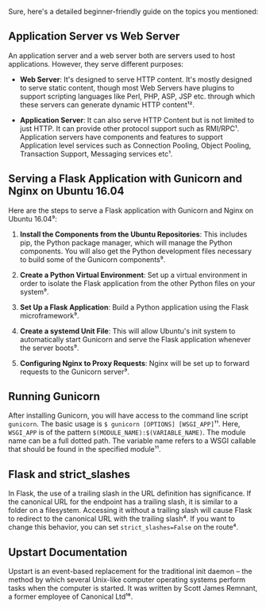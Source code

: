 Sure, here's a detailed beginner-friendly guide on the topics you mentioned:

## Application Server vs Web Server
An application server and a web server both are servers used to host applications. However, they serve different purposes:

- **Web Server**: It's designed to serve HTTP content. It's mostly designed to serve static content, though most Web Servers have plugins to support scripting languages like Perl, PHP, ASP, JSP etc. through which these servers can generate dynamic HTTP content¹².

- **Application Server**: It can also serve HTTP Content but is not limited to just HTTP. It can provide other protocol support such as RMI/RPC¹. Application servers have components and features to support Application level services such as Connection Pooling, Object Pooling, Transaction Support, Messaging services etc¹.

## Serving a Flask Application with Gunicorn and Nginx on Ubuntu 16.04
Here are the steps to serve a Flask application with Gunicorn and Nginx on Ubuntu 16.04⁹:

1. **Install the Components from the Ubuntu Repositories**: This includes pip, the Python package manager, which will manage the Python components. You will also get the Python development files necessary to build some of the Gunicorn components⁹.

2. **Create a Python Virtual Environment**: Set up a virtual environment in order to isolate the Flask application from the other Python files on your system⁹.

3. **Set Up a Flask Application**: Build a Python application using the Flask microframework⁹.

4. **Create a systemd Unit File**: This will allow Ubuntu's init system to automatically start Gunicorn and serve the Flask application whenever the server boots⁹.

5. **Configuring Nginx to Proxy Requests**: Nginx will be set up to forward requests to the Gunicorn server⁹.

## Running Gunicorn
After installing Gunicorn, you will have access to the command line script `gunicorn`. The basic usage is `$ gunicorn [OPTIONS] [WSGI_APP]`¹¹. Here, `WSGI_APP` is of the pattern `$(MODULE_NAME):$(VARIABLE_NAME)`. The module name can be a full dotted path. The variable name refers to a WSGI callable that should be found in the specified module¹¹.

## Flask and strict_slashes
In Flask, the use of a trailing slash in the URL definition has significance. If the canonical URL for the endpoint has a trailing slash, it is similar to a folder on a filesystem. Accessing it without a trailing slash will cause Flask to redirect to the canonical URL with the trailing slash⁴. If you want to change this behavior, you can set `strict_slashes=False` on the route⁴.

## Upstart Documentation
Upstart is an event-based replacement for the traditional init daemon – the method by which several Unix-like computer operating systems perform tasks when the computer is started. It was written by Scott James Remnant, a former employee of Canonical Ltd¹⁶.

